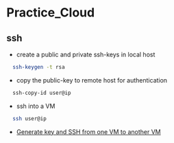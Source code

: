 # Practice_Cloud



## ssh 

* create a public and private ssh-keys in local host 

```bash
  ssh-keygen -t rsa
```

* copy the public-key to remote host for authentication
```bash
  ssh-copy-id user@ip
```
* ssh into a VM
```bash
  ssh user@ip
```

- [Generate key and SSH from one VM to another VM](https://github.com/Anubhaw19/Practice_Cloud/blob/main/generateKey%26SSH.md)
